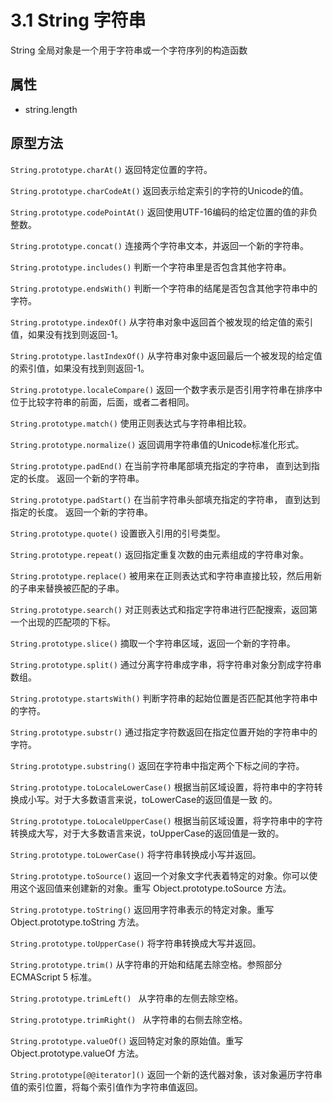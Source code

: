 # 3.1 String 字符串
String 全局对象是一个用于字符串或一个字符序列的构造函数

## 属性
* string.length

## 原型方法
`String.prototype.charAt()`
返回特定位置的字符。

`String.prototype.charCodeAt()`
返回表示给定索引的字符的Unicode的值。

`String.prototype.codePointAt()`
返回使用UTF-16编码的给定位置的值的非负整数。

`String.prototype.concat()`
连接两个字符串文本，并返回一个新的字符串。

`String.prototype.includes()`
判断一个字符串里是否包含其他字符串。

`String.prototype.endsWith()`
判断一个字符串的结尾是否包含其他字符串中的字符。

`String.prototype.indexOf()`
从字符串对象中返回首个被发现的给定值的索引值，如果没有找到则返回-1。

`String.prototype.lastIndexOf()`
从字符串对象中返回最后一个被发现的给定值的索引值，如果没有找到则返回-1。

`String.prototype.localeCompare()`
返回一个数字表示是否引用字符串在排序中位于比较字符串的前面，后面，或者二者相同。

`String.prototype.match()`
使用正则表达式与字符串相比较。

`String.prototype.normalize()`
返回调用字符串值的Unicode标准化形式。

`String.prototype.padEnd()`
在当前字符串尾部填充指定的字符串， 直到达到指定的长度。 返回一个新的字符串。

`String.prototype.padStart()`
在当前字符串头部填充指定的字符串， 直到达到指定的长度。 返回一个新的字符串。

`String.prototype.quote()`
设置嵌入引用的引号类型。

`String.prototype.repeat()`
返回指定重复次数的由元素组成的字符串对象。

`String.prototype.replace()`
被用来在正则表达式和字符串直接比较，然后用新的子串来替换被匹配的子串。

`String.prototype.search()`
对正则表达式和指定字符串进行匹配搜索，返回第一个出现的匹配项的下标。

`String.prototype.slice()`
摘取一个字符串区域，返回一个新的字符串。

`String.prototype.split()`
通过分离字符串成字串，将字符串对象分割成字符串数组。

`String.prototype.startsWith()`
判断字符串的起始位置是否匹配其他字符串中的字符。

`String.prototype.substr()`
通过指定字符数返回在指定位置开始的字符串中的字符。

`String.prototype.substring()`
返回在字符串中指定两个下标之间的字符。

`String.prototype.toLocaleLowerCase()`
根据当前区域设置，将符串中的字符转换成小写。对于大多数语言来说，toLowerCase的返回值是一致
的。

`String.prototype.toLocaleUpperCase()`
根据当前区域设置，将字符串中的字符转换成大写，对于大多数语言来说，toUpperCase的返回值是一致的。

`String.prototype.toLowerCase()`
将字符串转换成小写并返回。

`String.prototype.toSource()`
返回一个对象文字代表着特定的对象。你可以使用这个返回值来创建新的对象。重写 Object.prototype.toSource 方法。

`String.prototype.toString()`
返回用字符串表示的特定对象。重写 Object.prototype.toString 方法。

`String.prototype.toUpperCase()`
将字符串转换成大写并返回。

`String.prototype.trim()`
从字符串的开始和结尾去除空格。参照部分 ECMAScript 5 标准。

`String.prototype.trimLeft() `
从字符串的左侧去除空格。

`String.prototype.trimRight() `
从字符串的右侧去除空格。

`String.prototype.valueOf()`
返回特定对象的原始值。重写 Object.prototype.valueOf 方法。

`String.prototype[@@iterator]()`
返回一个新的迭代器对象，该对象遍历字符串值的索引位置，将每个索引值作为字符串值返回。